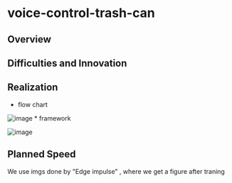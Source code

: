 # voice-control-trash-can
## Overview

## Difficulties and Innovation

## Realization
* flow chart

![image](https://user-images.githubusercontent.com/79617402/120102162-4e60bc00-c17c-11eb-97ce-8ad1de065f0f.png) * framework

![image](https://user-images.githubusercontent.com/79617402/120102177-591b5100-c17c-11eb-9688-2aa85cea6041.png)
## Planned Speed
  We use imgs done by "Edge impulse" , where we get a figure after traning
